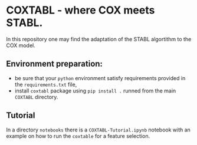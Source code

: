 # COXTABL - where COX meets STABL.

In this repository one may find the adaptation of the STABL algortithm to the COX model.

## Environment preparation:

- be sure that your `python` environment satisfy requirements provided in the `requirements.txt` file,
- install `coxtabl` package using `pip install .` runned from the main `COXTABL` directory.

## Tutorial

In a directory `notebooks` there is a `COXTABL-Tutorial.ipynb` notebook with an example on how to run the `coxtable` for a feature selection.
